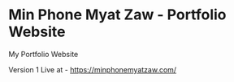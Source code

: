 # Min Phone Myat Zaw - Portfolio Website
My Portfolio Website

Version 1 Live at - https://minphonemyatzaw.com/
